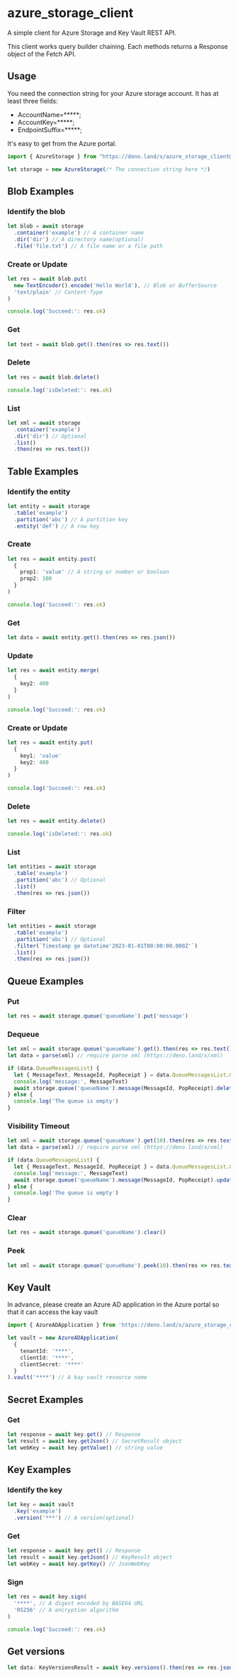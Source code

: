 # azure_storage_client

A simple client for Azure Storage and Key Vault REST API.

This client works query builder chaining. Each methods returns a Response object of the Fetch API.

## Usage

You need the connection string for your Azure storage account.
It has at least three fields:

- AccountName=*****;
- AccountKey=*****;
- EndpointSuffix=*****;

It's easy to get from the Azure portal.


```ts
import { AzureStorage } from "https://deno.land/x/azure_storage_client@0.8.1/mod.ts"

let storage = new AzureStorage(/* The connection string here */)
```

## Blob Examples

### Identify the blob

```ts
let blob = await storage
  .container('example') // A container name
  .dir('dir') // A directory name(optional)
  .file('file.txt') // A file name or a file path
```

### Create or Update

```ts
let res = await blob.put(
  new TextEncoder().encode('Hello World'), // Blob or BufferSource
  'text/plain' // Content-Type
)

console.log('Succeed:': res.ok)
```

### Get

```ts
let text = await blob.get().then(res => res.text())
```

### Delete

```ts
let res = await blob.delete()

console.log('isDeleted:': res.ok)
```

### List

```ts
let xml = await storage
  .container('example')
  .dir('dir') // Optional
  .list()
  .then(res => res.text())
```


## Table Examples

### Identify the entity

```ts
let entity = await storage
  .table('example')
  .partition('abc') // A partition key
  .entity('def') // A row key
```

### Create

```ts
let res = await entity.post(
  {
    prop1: 'value' // A string or number or boolean
    prop2: 100
  }
)

console.log('Succeed:': res.ok)
```

### Get

```ts
let data = await entity.get().then(res => res.json())
```

### Update

```ts
let res = await entity.merge(
  {
    key2: 400
  }
)

console.log('Succeed:': res.ok)
```

### Create or Update

```ts
let res = await entity.put(
  {
    key1: 'value'
    key2: 400
  }
)

console.log('Succeed:': res.ok)
```

### Delete

```ts
let res = await entity.delete()

console.log('isDeleted:': res.ok)
```

### List

```ts
let entities = await storage
  .table('example')
  .partition('abc') // Optional
  .list()
  .then(res => res.json())
```

### Filter

```ts
let entities = await storage
  .table('example')
  .partition('abc') // Optional
  .filter(`Timestamp ge datetime'2023-01-01T00:00:00.000Z'`)
  .list()
  .then(res => res.json())
```

## Queue Examples

### Put

```ts
let res = await storage.queue('queueName').put('message')
```

### Dequeue

```ts
let xml = await storage.queue('queueName').get().then(res => res.text())
let data = parse(xml) // require parse xml (https://deno.land/x/xml)

if (data.QueueMessagesList) {
  let { MessageText, MessageId, PopReceipt } = data.QueueMessagesList.QueueMessage
  console.log('message:', MessageText)
  await storage.queue('queueName').message(MessageId, PopReceipt).delete()
} else {
  console.log('The queue is empty')
}
```

### Visibility Timeout

```ts
let xml = await storage.queue('queueName').get(10).then(res => res.text()) // 10 sec
let data = parse(xml) // require parse xml (https://deno.land/x/xml)

if (data.QueueMessagesList) {
  let { MessageText, MessageId, PopReceipt } = data.QueueMessagesList.QueueMessage
  console.log('message:', MessageText)
  await storage.queue('queueName').message(MessageId, PopReceipt).update(30) // 30 sec
} else {
  console.log('The queue is empty')
}
```

### Clear

```ts
let res = await storage.queue('queueName').clear()
```

### Peek

```ts
let xml = await storage.queue('queueName').peek(10).then(res => res.text()) // 10 messages
```

## Key Vault

In advance, please create an Azure AD application in the Azure portal so that it can access the kay vault


```ts
import { AzureADApplication } from 'https://deno.land/x/azure_storage_client@0.8.1/mod.ts'

let vault = new AzureADApplication(
  {
    tenantId: '****',
    clientId: '****',
    clientSecret: '****'
  }
).vault('****') // A kay vault resource name
```

## Secret Examples

### Get

```ts
let response = await key.get() // Response
let result = await key.getJson() // SecretResult object
let webKey = await key.getValue() // string value
```

## Key Examples

### Identify the key

```ts
let key = await vault
  .key('example')
  .version('***') // A version(optional)
```

### Get

```ts
let response = await key.get() // Response
let result = await key.getJson() // KeyResult object
let webKey = await key.getKey() // JsonWebKey
```

### Sign

```ts
let res = await key.sign(
  '****', // A digest encoded by BASE64 URL
  'RS256' // A encryption algorithm
)

console.log('Succeed:': res.ok)
```

## Get versions


```ts
let data: KeyVersionsResult = await key.versions().then(res => res.json())
```
